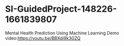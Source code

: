 # SI-GuidedProject-148226-1661839807
Mental Health Prediction Using Machine Learning
Demo video:https://youtu.be/BBXdi9k3GZQ
